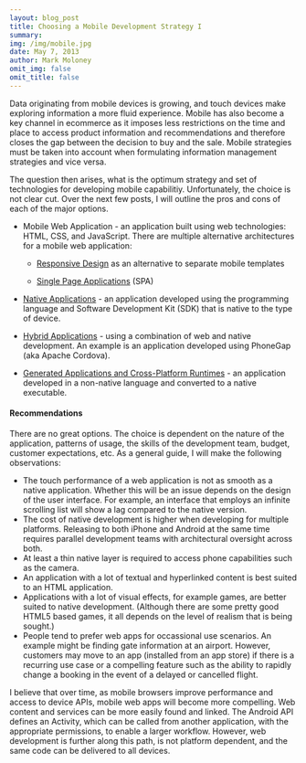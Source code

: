 ```yaml
---
layout: blog_post
title: Choosing a Mobile Development Strategy I
summary:
img: /img/mobile.jpg
date: May 7, 2013
author: Mark Moloney
omit_img: false
omit_title: false
---
```


Data originating from mobile devices is growing, and touch devices make exploring information a more fluid
experience. Mobile has also become a key channel in ecommerce as it imposes less restrictions on the time and place
to access product information and recommendations and therefore closes the gap between the decision to buy and
the sale. Mobile strategies must be taken into account when formulating information management strategies
and vice versa.

The question then arises, what is the optimum strategy and set of technologies for developing mobile capabilitiy.
Unfortunately, the
choice is not clear cut. Over the next few posts, I will outline the pros and cons of each of the major options.

<ul>
  <li>
    Mobile Web Application - an application built using web technologies: HTML, CSS, and JavaScript. There are
    multiple alternative architectures for a mobile web application:
    <ul>
      <li><p><a href="/2013/05/07/responsive-design/">Responsive Design</a> as an alternative to separate mobile templates</p></li>
      <li><p><a href="/2013/05/07/single-page-applications/">Single Page Applications</a> (SPA)</p></li>
    </ul>
  </li>
  <li>
    <p>
      <a href="#">Native Applications</a> - an application developed using the programming language and Software Development Kit (SDK) that is native
      to the type of device.
    </p>
  </li>
  <li>
    <p>
      <a href="#">Hybrid Applications</a> - using a combination of web and native development. An example is an application developed
      using PhoneGap (aka Apache Cordova).
    </p>
  </li>
  <li>
    <p>
      <a href="#">Generated Applications and Cross-Platform Runtimes</a> - an application developed in a non-native language and converted to a native executable.
    </p>
  </li>
</ul>

<h4>Recommendations</h4>

There are no great options. The choice is dependent on the nature of the application,
patterns of usage, the skills of the development team, budget, customer expectations, etc. As a general guide, I will
make the following observations:

* The touch performance of a web application is not as smooth as a native application. Whether this will be an issue
depends on the design of the user interface. For example, an interface that employs an infinite scrolling list
will show a lag compared to the native version.
* The cost of native development is higher when developing for multiple platforms. Releasing to both iPhone and
Android at the same time requires parallel development teams with architectural oversight across both.
* At least a thin native layer is required to access phone capabilities such as the camera.
* An application with a lot of textual and hyperlinked content is best suited to an HTML application.
* Applications with a lot of visual effects, for example games, are better suited to native development. (Although
there are some pretty good HTML5 based games, it all depends on the level of realism that is being sought.)
* People tend to prefer web apps for occassional use scenarios. An example might be finding gate information at an
airport. However, customers may move to an app (installed from an app store) if there is a recurring use case or a
compelling feature such as the ability to rapidly change a booking in the event of a delayed or cancelled flight.

I believe that over time, as mobile browsers improve performance and access to device APIs, mobile web apps will
become more compelling. Web content and services can be more easily found and linked. The Android API defines an
Activity, which can be called from another application, with the appropriate permissions, to enable a larger
workflow. However, web development is further along this path, is not platform dependent, and the same code can
be delivered to all devices.
